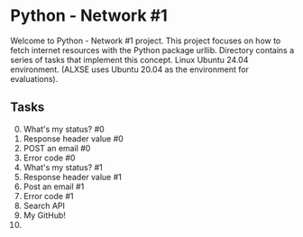 # Python - Network #1

Welcome to Python - Network #1 project. This project focuses on how to fetch internet resources with the Python package urllib. Directory contains a series of tasks that implement this concept. Linux Ubuntu 24.04 environment. (ALXSE uses Ubuntu 20.04 as the environment for evaluations).


## Tasks

0. What's my status? #0
1. Response header value #0
2. POST an email #0
3. Error code #0
4. What's my status? #1
5. Response header value #1
6. Post an email #1
7. Error code #1
8. Search API
9. My GitHub!
10.
